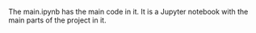 The main.ipynb has the main code in it. It is a Jupyter notebook with the main parts of the project in it. 
